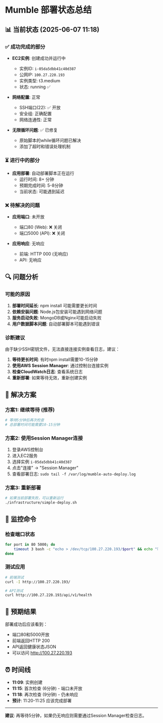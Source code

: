 # Mumble 部署状态总结

## 📊 当前状态 (2025-06-07 11:18)

### ✅ 成功完成的部分
- **EC2实例**: 创建成功并运行中
  - 实例ID: `i-05da5dbb41c40d387`
  - 公网IP: `100.27.220.193`
  - 实例类型: t3.medium
  - 状态: running ✅

- **网络配置**: 正常
  - SSH端口(22): ✅ 开放
  - 安全组: 正确配置
  - 网络连通性: 正常

- **无限循环问题**: ✅ 已修复
  - 原始脚本的while循环问题已解决
  - 添加了超时和错误处理机制

### ⏳ 进行中的部分
- **应用部署**: 自动部署脚本正在运行
  - 运行时间: 8+ 分钟
  - 预期完成时间: 5-8分钟
  - 当前状态: 可能遇到延迟

### ❌ 待解决的问题
- **应用端口**: 未开放
  - 端口80 (Web): ❌ 关闭
  - 端口5000 (API): ❌ 关闭

- **应用响应**: 无响应
  - 前端: HTTP 000 (无响应)
  - API: 无响应

## 🔍 问题分析

### 可能的原因
1. **部署时间延长**: npm install 可能需要更长时间
2. **依赖安装问题**: Node.js包安装可能遇到网络问题
3. **服务启动失败**: MongoDB或Nginx可能启动失败
4. **用户数据脚本问题**: 自动部署脚本可能遇到错误

### 诊断建议
由于缺少SSH密钥文件，无法直接连接实例查看日志，建议：

1. **等待更长时间**: 有时npm install需要10-15分钟
2. **使用AWS Session Manager**: 通过控制台连接实例
3. **检查CloudWatch日志**: 查看系统日志
4. **重新部署**: 如果等待无效，重新创建实例

## 🚀 解决方案

### 方案1: 继续等待 (推荐)
```bash
# 等待5分钟后再次检查
# 总部署时间可能需要10-15分钟
```

### 方案2: 使用Session Manager连接
1. 登录AWS控制台
2. 进入EC2服务
3. 选择实例 `i-05da5dbb41c40d387`
4. 点击"连接" → "Session Manager"
5. 查看部署日志: `sudo tail -f /var/log/mumble-auto-deploy.log`

### 方案3: 重新部署
```bash
# 如果当前部署失败，可以重新运行
./infrastructure/simple-deploy.sh
```

## 📝 监控命令

### 检查端口状态
```bash
for port in 80 5000; do
    timeout 3 bash -c "echo > /dev/tcp/100.27.220.193/$port" && echo "端口 $port: 开放" || echo "端口 $port: 关闭"
done
```

### 测试应用
```bash
# 前端测试
curl -I http://100.27.220.193/

# API测试  
curl http://100.27.220.193/api/v1/health
```

## 🎯 预期结果

部署成功后应该看到：
- 端口80和5000开放
- 前端返回HTTP 200
- API返回健康状态JSON
- 可以访问 http://100.27.220.193

## ⏰ 时间线

- **11:09**: 实例创建
- **11:15**: 首次检查 (6分钟) - 端口未开放
- **11:18**: 再次检查 (9分钟) - 仍未响应
- **预计**: 11:20-11:25 应该完成部署

---

**建议**: 再等待5分钟，如果仍无响应则需要通过Session Manager检查日志。
